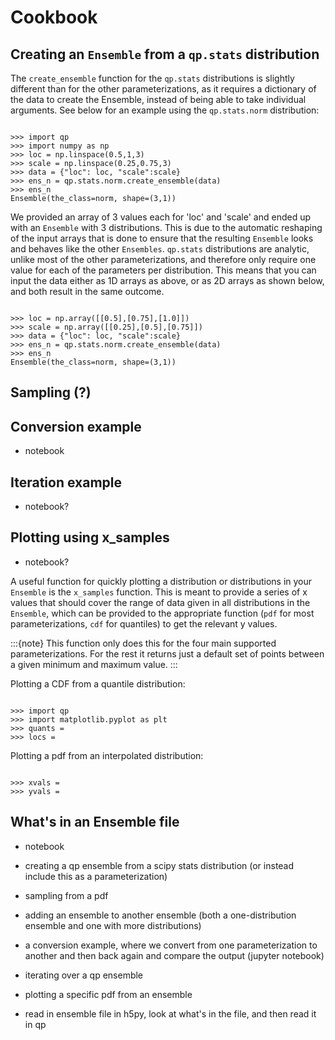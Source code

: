 # Cookbook

## Creating an `Ensemble` from a `qp.stats` distribution

The `create_ensemble` function for the `qp.stats` distributions is slightly different than for the other parameterizations, as it requires a dictionary of the data to create the Ensemble, instead of being able to take individual arguments. See below for an example using the `qp.stats.norm` distribution:

```{doctest}

>>> import qp
>>> import numpy as np
>>> loc = np.linspace(0.5,1,3)
>>> scale = np.linspace(0.25,0.75,3)
>>> data = {"loc": loc, "scale":scale}
>>> ens_n = qp.stats.norm.create_ensemble(data)
>>> ens_n
Ensemble(the_class=norm, shape=(3,1))

```

We provided an array of 3 values each for 'loc' and 'scale' and ended up with an `Ensemble` with 3 distributions. This is due to the automatic reshaping of the input arrays that is done to ensure that the resulting `Ensemble` looks and behaves like the other `Ensembles`. `qp.stats` distributions are analytic, unlike most of the other parameterizations, and therefore only require one value for each of the parameters per distribution. This means that you can input the data either as 1D arrays as above, or as 2D arrays as shown below, and both result in the same outcome.

```{doctest}

>>> loc = np.array([[0.5],[0.75],[1.0]])
>>> scale = np.array([[0.25],[0.5],[0.75]])
>>> data = {"loc": loc, "scale":scale}
>>> ens_n = qp.stats.norm.create_ensemble(data)
>>> ens_n
Ensemble(the_class=norm, shape=(3,1))

```

## Sampling (?)

## Conversion example

- notebook

## Iteration example

- notebook?

## Plotting using x_samples

- notebook?

A useful function for quickly plotting a distribution or distributions in your `Ensemble` is the `x_samples` function. This is meant to provide a series of x values that should cover the range of data given in all distributions in the `Ensemble`, which can be provided to the appropriate function (`pdf` for most parameterizations, `cdf` for quantiles) to get the relevant y values.

:::{note}
This function only does this for the four main supported parameterizations. For the rest it returns just a default set of points between a given minimum and maximum value.
:::

Plotting a CDF from a quantile distribution:

```{doctest}

>>> import qp
>>> import matplotlib.pyplot as plt
>>> quants =
>>> locs =

```

Plotting a pdf from an interpolated distribution:

```{doctest}

>>> xvals =
>>> yvals =

```

## What's in an Ensemble file

- notebook

- creating a qp ensemble from a scipy stats distribution (or instead include this as a parameterization)
- sampling from a pdf
- adding an ensemble to another ensemble (both a one-distribution ensemble and one with more distributions)
- a conversion example, where we convert from one parameterization to another and then back again and compare the output (jupyter notebook)
- iterating over a qp ensemble
- plotting a specific pdf from an ensemble
- read in ensemble file in h5py, look at what's in the file, and then read it in qp
